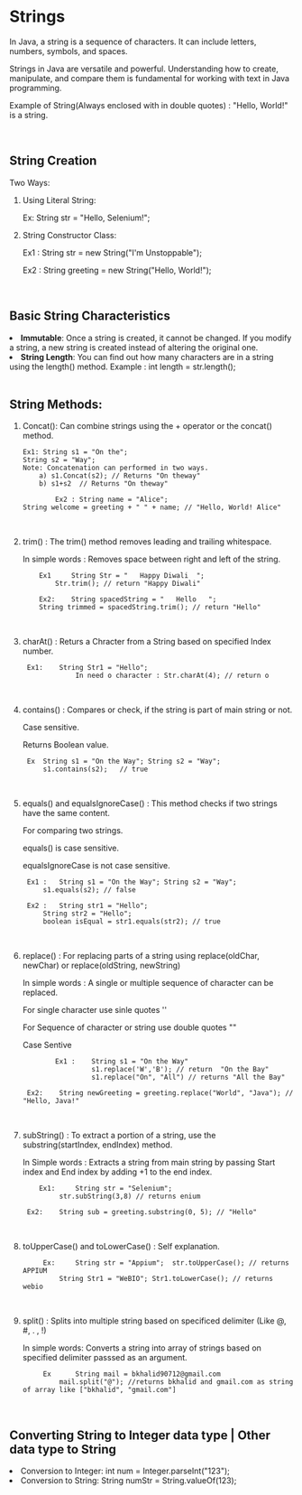# Strings

In Java, a string is a sequence of characters. It can include letters, numbers, symbols, and spaces.

Strings in Java are versatile and powerful. Understanding how to create, manipulate, and compare them is fundamental for working with text in Java programming.

Example of String(Always enclosed with in double quotes) : "Hello, World!" is a string.

<br>

##  String Creation

Two Ways:

1) Using Literal String:
   
   Ex: String str = "Hello, Selenium!";

3) String Constructor Class:
 
   Ex1 : String str = new String("I'm Unstoppable");
   
   Ex2 : String greeting = new String("Hello, World!");

<br>

## Basic String Characteristics

<li><b>Immutable</b>:   Once a string is created, it cannot be changed. If you modify a string, a new string is created instead of altering the original one.</li>

<li><b>String Length</b>:   You can find out how many characters are in a string using the length() method. Example : int length = str.length();</li>

<br>

## String Methods:

 1) Concat(): Can combine strings using the + operator or the concat() method.
      
		Ex1: String s1 = "On the";
	  	String s2 = "Way";
		Note: Concatenation can performed in two ways.
        	a) s1.Concat(s2); // Returns "On theway"
      		b) s1+s2  // Returns "On theway"

                Ex2 : String name = "Alice";
		String welcome = greeting + " " + name; // "Hello, World! Alice"

    
 <br>

 2) trim() : The trim() method removes leading and trailing whitespace.
    
   	In simple words : Removes space between right and left of the string.

    		Ex1 	String Str = "   Happy Diwali  ";
    			Str.trim(); // return "Happy Diwali"

    		Ex2: 	String spacedString = "   Hello   ";
			String trimmed = spacedString.trim(); // return "Hello"

    
<br>  

3) charAt() : Returs a Chracter from a String based on specified Index number.

   		Ex1: 	String Str1 = "Hello";
                	In need o character : Str.charAt(4); // return o
   
<br>   

4) contains() : Compares or check, if the string is part of main string or not.
   
   	Case sensitive.
   
   	Returns Boolean value.
   		
   		Ex 	String s1 = "On the Way"; String s2 = "Way";
   			s1.contains(s2);   // true
   
<br>

5) equals() and equalsIgnoreCase() : This method checks if two strings have the same content.
    
   For comparing two strings.
   
   equals() is case sensitive.
   
   equalsIgnoreCase is not case sensitive.
   

   		Ex1 : 	String s1 = "On the Way"; String s2 = "Way";
   			s1.equals(s2); // false

   		Ex2 : 	String str1 = "Hello";
			String str2 = "Hello";
			boolean isEqual = str1.equals(str2); // true

   
<br>   

6) replace() : For replacing parts of a string using replace(oldChar, newChar) or replace(oldString, newString)

   In simple words :  A single or multiple sequence of character can be replaced.
   
   For single character use sinle quotes ''
   
   For Sequence of character or string use double quotes ""
   
   Case Sentive
   
               Ex1 : 	String s1 = "On the Way"
                    	s1.replace('W','B'); // return  "On the Bay"
                     	s1.replace("On", "All") // returns "All the Bay"

   		Ex2: 	String newGreeting = greeting.replace("World", "Java"); // "Hello, Java!"


<br>

7) subString() : To extract a portion of a string, use the substring(startIndex, endIndex) method.
   
	In Simple words : Extracts a string from main string by passing Start index and End index by adding +1 to the end index.

	       Ex1: 	String str = "Selenium";
    			str.subString(3,8) // returns enium

   		Ex2:	String sub = greeting.substring(0, 5); // "Hello"

   
    
<br>    

8) toUpperCase() and toLowerCase() : Self explanation.

    		Ex:    	String str = "Appium";  str.toUpperCase(); // returns APPIUM
    			String Str1 = "WeBIO"; Str1.toLowerCase(); // returns webio
    
  <br>  

9) split() : Splits into multiple string based on specificed delimiter (Like @, #, . , !)

	In simple words: Converts a string into array of strings based on specified delimiter passsed as an argument.

    		Ex    	String mail = bkhalid90712@gmail.com
    			mail.split("@"); //returns bkhalid and gmail.com as string of array like ["bkhalid", "gmail.com"]
   
   <br>

 ## Converting String to Integer data type   |  Other data type to String

 <li>Conversion to Integer: int num = Integer.parseInt("123");</li>
 <li>Conversion to String: String numStr = String.valueOf(123);</li>

    

       		
   

		




